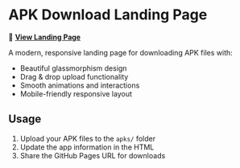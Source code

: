 # APK Download Landing Page

🚀 **[View Landing Page](https://folesterio.github.io/LandingPage/)**

A modern, responsive landing page for downloading APK files with:
- Beautiful glassmorphism design
- Drag & drop upload functionality  
- Smooth animations and interactions
- Mobile-friendly responsive layout

## Usage
1. Upload your APK files to the `apks/` folder
2. Update the app information in the HTML
3. Share the GitHub Pages URL for downloads
